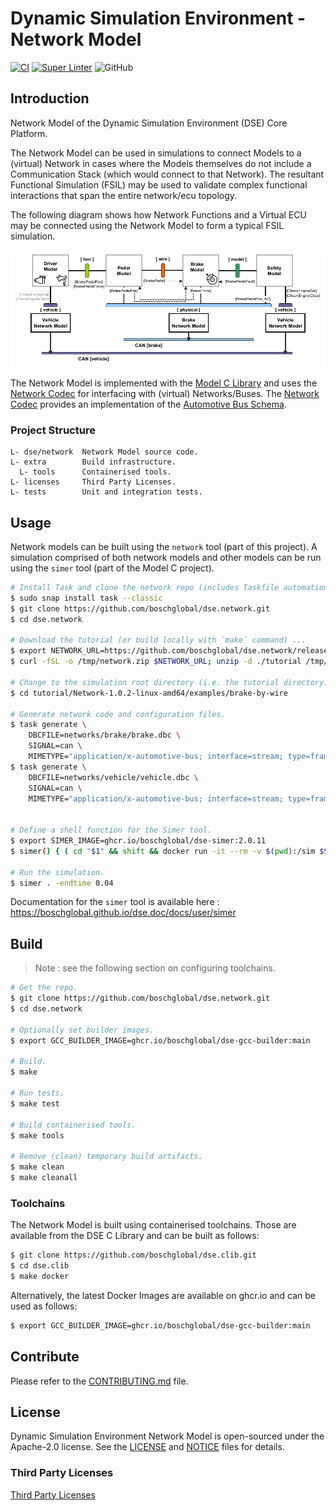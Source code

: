 <!--
Copyright 2024 Robert Bosch GmbH

SPDX-License-Identifier: Apache-2.0
-->

# Dynamic Simulation Environment - Network Model

[![CI](https://github.com/boschglobal/dse.network/actions/workflows/ci.yaml/badge.svg)](https://github.com/boschglobal/dse.network/actions/workflows/ci.yaml)
[![Super Linter](https://github.com/boschglobal/dse.network/actions/workflows/super-linter.yml/badge.svg)](https://github.com/boschglobal/dse.network/actions/workflows/super-linter.yml)
![GitHub](https://img.shields.io/github/license/boschglobal/dse.network)


## Introduction

Network Model of the Dynamic Simulation Environment (DSE) Core Platform.

The Network Model can be used in simulations to connect Models to a (virtual) Network in cases where
the Models themselves do not include a Communication Stack (which would connect to that Network).
The resultant Functional Simulation (FSIL) may be used to validate complex functional interactions that span the entire network/ecu topology.

The following diagram shows how Network Functions and a Virtual ECU may be connected using the Network Model to form a typical FSIL simulation.


![network-introduction](doc/static/tutorial.png)


The Network Model is implemented with the [Model C Library](https://github.com/boschglobal/dse.modelc) and uses the
[Network Codec](https://github.com/boschglobal/dse.standards/tree/main/dse/ncodec) for interfacing with (virtual) Networks/Buses.
The [Network Codec](https://github.com/boschglobal/dse.standards/tree/main/dse/ncodec) provides an implementation of the [Automotive Bus Schema](https://github.com/boschglobal/automotive-bus-schema).


### Project Structure

```text
L- dse/network  Network Model source code.
L- extra        Build infrastructure.
  L- tools      Containerised tools.
L- licenses     Third Party Licenses.
L- tests        Unit and integration tests.
```


## Usage

Network models can be built using the `network` tool (part of this project).
A simulation comprised of both network models and other models can be run using the `simer` tool (part of the Model C project).

```bash
# Install Task and clone the network repo (includes Taskfile automation).
$ sudo snap install task --classic
$ git clone https://github.com/boschglobal/dse.network.git
$ cd dse.network

# Download the tutorial (or build locally with `make` command) ...
$ export NETWORK_URL=https://github.com/boschglobal/dse.network/releases/download/v1.0.1/Network-1.0.2-linux-amd64.zip
$ curl -fSL -o /tmp/network.zip $NETWORK_URL; unzip -d ./tutorial /tmp/network.zip

# Change to the simulation root directory (i.e. the tutorial directory).
$ cd tutorial/Network-1.0.2-linux-amd64/examples/brake-by-wire

# Generate network code and configuration files.
$ task generate \
    DBCFILE=networks/brake/brake.dbc \
    SIGNAL=can \
    MIMETYPE="application/x-automotive-bus; interface=stream; type=frame; bus=can; schema=fbs; bus_id=1; node_id=1; interface_id=1"
$ task generate \
    DBCFILE=networks/vehicle/vehicle.dbc \
    SIGNAL=can \
    MIMETYPE="application/x-automotive-bus; interface=stream; type=frame; bus=can; schema=fbs; bus_id=1; node_id=2; interface_id=1"


# Define a shell function for the Simer tool.
$ export SIMER_IMAGE=ghcr.io/boschglobal/dse-simer:2.0.11
$ simer() { ( cd "$1" && shift && docker run -it --rm -v $(pwd):/sim $SIMER_IMAGE "$@"; ) }

# Run the simulation.
$ simer . -endtime 0.04
```

Documentation for the `simer` tool is available here : <https://boschglobal.github.io/dse.doc/docs/user/simer>


## Build

> Note : see the following section on configuring toolchains.

```bash
# Get the repo.
$ git clone https://github.com/boschglobal/dse.network.git
$ cd dse.network

# Optionally set builder images.
$ export GCC_BUILDER_IMAGE=ghcr.io/boschglobal/dse-gcc-builder:main

# Build.
$ make

# Run tests.
$ make test

# Build containerised tools.
$ make tools

# Remove (clean) temporary build artifacts.
$ make clean
$ make cleanall
```


### Toolchains

The Network Model is built using containerised toolchains. Those are
available from the DSE C Library and can be built as follows:

```bash
$ git clone https://github.com/boschglobal/dse.clib.git
$ cd dse.clib
$ make docker
```

Alternatively, the latest Docker Images are available on ghcr.io and can be
used as follows:

```bash
$ export GCC_BUILDER_IMAGE=ghcr.io/boschglobal/dse-gcc-builder:main
```


## Contribute

Please refer to the [CONTRIBUTING.md](./CONTRIBUTING.md) file.


## License

Dynamic Simulation Environment Network Model is open-sourced under the Apache-2.0 license.
See the [LICENSE](LICENSE) and [NOTICE](./NOTICE) files for details.


### Third Party Licenses

[Third Party Licenses](licenses/)

